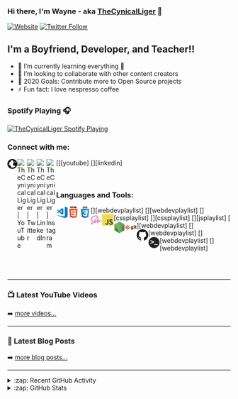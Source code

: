 ### Hi there, I'm Wayne - aka [TheCynicalLiger][website] 👋

[![Website](https://img.shields.io/website?label=TheCynicalLiger.com&style=for-the-badge&url=https%3A%2F%github.com/TheCynicalLiger/)](https://github.com/TheCynicalLiger/)
[![Twitter Follow](https://img.shields.io/twitter/follow/TheCynicalLiger?color=1DA1F2&logo=twitter&style=for-the-badge)](https://twitter.com/intent/follow?original_referer=https%3A%2F%2Fgithub.com%2FTheCynicalLiger&screen_name=TheCynicalLiger)

## I'm a Boyfriend, Developer, and Teacher!!

- 🌱 I’m currently learning everything 🤣
- 👯 I’m looking to collaborate with other content creators
- 🥅 2020 Goals: Contribute more to Open Source projects
- ⚡ Fun fact: I love nespresso coffee

### Spotify Playing 🎧

[<img src="https://now-playing-TheCynicalLiger.vercel.app/api/spotify-playing" alt="TheCynicalLiger Spotify Playing" width="350" />](https://open.spotify.com/user/swyqyimdc12jajde4vpwd2x1b)

### Connect with me:

[<img align="left" alt="TheCynicalLiger.com" width="22px" src="https://raw.githubusercontent.com/iconic/open-iconic/master/svg/globe.svg" />][website]
[<img align="left" alt="TheCynicalLiger | YouTube" width="22px" src="https://cdn.jsdelivr.net/npm/simple-icons@v3/icons/youtube.svg" />][youtube]
[<img align="left" alt="TheCynicalLiger | Twitter" width="22px" src="https://cdn.jsdelivr.net/npm/simple-icons@v3/icons/twitter.svg" />][twitter]
[<img align="left" alt="TheCynicalLiger | LinkedIn" width="22px" src="https://cdn.jsdelivr.net/npm/simple-icons@v3/icons/linkedin.svg" />][linkedin]
[<img align="left" alt="TheCynicalLiger | Instagram" width="22px" src="https://cdn.jsdelivr.net/npm/simple-icons@v3/icons/instagram.svg" />][instagram]

<br />

### Languages and Tools:

[<img align="left" alt="Visual Studio Code" width="26px" src="https://raw.githubusercontent.com/github/explore/80688e429a7d4ef2fca1e82350fe8e3517d3494d/topics/visual-studio-code/visual-studio-code.png" />][webdevplaylist]
[<img align="left" alt="HTML5" width="26px" src="https://raw.githubusercontent.com/github/explore/80688e429a7d4ef2fca1e82350fe8e3517d3494d/topics/html/html.png" />][webdevplaylist]
[<img align="left" alt="CSS3" width="26px" src="https://raw.githubusercontent.com/github/explore/80688e429a7d4ef2fca1e82350fe8e3517d3494d/topics/css/css.png" />][cssplaylist]
[<img align="left" alt="Sass" width="26px" src="https://raw.githubusercontent.com/github/explore/80688e429a7d4ef2fca1e82350fe8e3517d3494d/topics/sass/sass.png" />][cssplaylist]
[<img align="left" alt="JavaScript" width="26px" src="https://raw.githubusercontent.com/github/explore/80688e429a7d4ef2fca1e82350fe8e3517d3494d/topics/javascript/javascript.png" />][jsplaylist]
[<img align="left" alt="Node.js" width="26px" src="https://raw.githubusercontent.com/github/explore/80688e429a7d4ef2fca1e82350fe8e3517d3494d/topics/nodejs/nodejs.png" />][webdevplaylist]
[<img align="left" alt="Git" width="26px" src="https://raw.githubusercontent.com/github/explore/80688e429a7d4ef2fca1e82350fe8e3517d3494d/topics/git/git.png" />][webdevplaylist]
[<img align="left" alt="GitHub" width="26px" src="https://raw.githubusercontent.com/github/explore/78df643247d429f6cc873026c0622819ad797942/topics/github/github.png" />][webdevplaylist]
[<img align="left" alt="Terminal" width="26px" src="https://raw.githubusercontent.com/github/explore/80688e429a7d4ef2fca1e82350fe8e3517d3494d/topics/terminal/terminal.png" />][webdevplaylist]

<br />
<br />

---

### 📺 Latest YouTube Videos

<!-- YOUTUBE:START -->
<!-- YOUTUBE:END -->

➡️ [more videos...](https://youtube.com/TheCynicalLiger)

---

### 📕 Latest Blog Posts

<!-- BLOG-POST-LIST:START -->
<!-- BLOG-POST-LIST:END -->

➡️ [more blog posts...](https://TheCynicalLiger.com)

---

<details>
  <summary>:zap: Recent GitHub Activity</summary>
  
<!--START_SECTION:activity-->
<!--END_SECTION:activity-->

</details>

<details>
  <summary>:zap: GitHub Stats</summary>

  <img align="left" alt="TheCynicalLiger's GitHub Stats" src="https://github-readme-stats.TheCynicalLiger.vercel.app/api?username=TheCynicalLiger&show_icons=true&hide_border=true" />

</details>

[website]: https://TheCynicalLiger.com
[course]: http://vsCodeHero.com
[twitter]: https://twitter.com/TheCynicalLiger
[twitch]: https://twitch.tv/TheCynicalLiger
[instagram]: https://instagram.com/TheCynicalLiger
